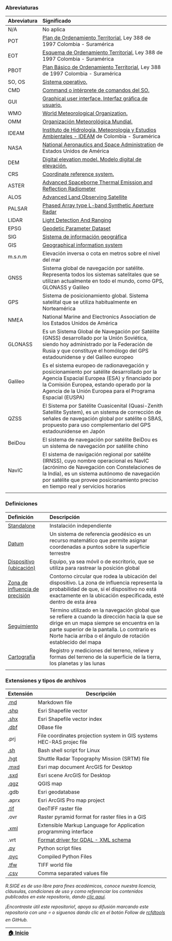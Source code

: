 ### Abreviaturas

| Abreviatura | Significado                                                                                                                                                                                                                                                                 |
|:------------|:----------------------------------------------------------------------------------------------------------------------------------------------------------------------------------------------------------------------------------------------------------------------------|
| N/A         | No aplica                                                                                                                                                                                                                                                                   |
| POT         | [Plan de Ordenamiento Territorial](http://www.secretariasenado.gov.co/senado/basedoc/ley_0388_1997.html), Ley 388 de 1997 Colombia - Suramérica                                                                                                                             |
| EOT         | [Esquema de Ordenamiento Territorial](http://www.secretariasenado.gov.co/senado/basedoc/ley_0388_1997.html), Ley 388 de 1997 Colombia - Suramérica                                                                                                                          |
| PBOT        | [Plan Básico de Ordenamiento Territorial](http://www.secretariasenado.gov.co/senado/basedoc/ley_0388_1997.html), Ley 388 de 1997 Colombia - Suramérica                                                                                                                      |
| SO, OS      | [Sistema operativo.](https://en.wikipedia.org/wiki/Operating_system)                                                                                                                                                                                                        |
| CMD         | [Command o intérprete de comandos del SO.](https://en.wikipedia.org/wiki/Cmd.exe)                                                                                                                                                                                           |
| GUI         | [Graphical user interface. Interfaz gráfica de usuario.](https://en.wikipedia.org/wiki/Graphical_user_interface)                                                                                                                                                            |
| WMO         | [World Meteorological Organization.](https://public.wmo.int/en)                                                                                                                                                                                                             |
| OMM         | [Organización Meteorológica Mundial.](https://public.wmo.int/es)                                                                                                                                                                                                            |
| IDEAM       | [Instituto de Hidrología, Meteorología y Estudios Ambientales - IDEAM](http://www.ideam.gov.co/) de Colombia - Suramérica                                                                                                                                                   |
| NASA        | [National Aeronautics and Space Administration](https://www.nasa.gov/) de Estados Unidos de América                                                                                                                                                                         |
| DEM         | [Digital elevation model. Modelo digital de elevación.](https://pro.arcgis.com/en/pro-app/2.8/tool-reference/spatial-analyst/exploring-digital-elevation-models.htm)                                                                                                        |
| CRS         | [Coordinate reference system.](https://docs.qgis.org/3.22/en/docs/gentle_gis_introduction/coordinate_reference_systems.html)                                                                                                                                                |
| ASTER       | [Advanced Spaceborne Thermal Emission and Reflection Radiometer ](https://asterweb.jpl.nasa.gov/gdem.asp)                                                                                                                                                                   |
| ALOS        | [Advanced Land Observing Satellite](https://asf.alaska.edu/data-sets/sar-data-sets/alos-palsar/)                                                                                                                                                                            |
| PALSAR      | [Phased Array type L-band Synthetic Aperture Radar ](https://asf.alaska.edu/data-sets/sar-data-sets/alos-palsar/)                                                                                                                                                           |
| LIDAR       | [Light Detection And Ranging](https://en.wikipedia.org/wiki/Lidar)                                                                                                                                                                                                          |
| EPSG        | [Geodetic Parameter Dataset](https://en.wikipedia.org/wiki/EPSG_Geodetic_Parameter_Dataset)                                                                                                                                                                                 |
| SIG         | [Sistema de información geográfica](https://www.esri.com/es-es/what-is-gis/overview)                                                                                                                                                                                        |
| GIS         | [Geographical information system](https://www.esri.com/en-us/what-is-gis/overview)                                                                                                                                                                                          |
| m.s.n.m     | Elevación inversa o cota en metros sobre el nivel del mar                                                                                                                                                                                                                   |
| GNSS        | Sistema global de navegación por satélite. Representa todos los sistemas satelitales que se utilizan actualmente en todo el mundo, como GPS, GLONASS y Galileo                                                                                                              |
| GPS         | Sistema de posicionamiento global. Sistema satelital que se utiliza habitualmente en Norteamérica                                                                                                                                                                           |
| NMEA        | National Marine and Electronics Association de los Estados Unidos de América                                                                                                                                                                                                |
| GLONASS     | Es un Sistema Global de Navegación por Satélite (GNSS) desarrollado por la Unión Soviética, siendo hoy administrado por la Federación de Rusia y que constituye el homólogo del GPS estadounidense y del Galileo europeo                                                    |
| Galileo     | Es el sistema europeo de radionavegación y posicionamiento por satélite desarrollado por la Agencia Espacial Europea (ESA) y financiado por la Comisión Europea, estando operado por la Agencia de la Unión Europea para el Programa Espacial (EUSPA)                       |
| QZSS        | El Sistema por Satélite Cuasicenital (Quasi-Zenith Satellite System), es un sistema de corrección de señales de navegación global por satélite o SBAS, propuesto para uso complementario del GPS estadounidense en Japón                                                    |
| BeiDou      | El sistema de navegación por satélite BeiDou  es un sistema de navegación por satélite chino                                                                                                                                                                                |
| NavIC       | El sistema de navigación regional por satélite (IRNSS), cuyo nombre operacional es NavIC (acrónimo de Navegación con Constelaciones de la India), es un sistema autónomo de navegación por satélite que provee posicionamiento preciso en tiempo real y servicios horarios  |
|             |                                                                                                                                                                                                                                                                             |


### Definiciones

| Definición                                                                                                                             | Descripción                                                                                                                                                                                                                                                 |
|:---------------------------------------------------------------------------------------------------------------------------------------|:------------------------------------------------------------------------------------------------------------------------------------------------------------------------------------------------------------------------------------------------------------|
| [Standalone](https://en.wikipedia.org/wiki/Standalone_software)                                                                        | Instalación independiente                                                                                                                                                                                                                                   |
| [Datum](https://en.wikipedia.org/wiki/Geodetic_datum)                                                                                  | Un sistema de referencia geodésico es un recurso matemático que permite asignar coordenadas a puntos sobre la superficie terrestre                                                                                                                          |
| [Dispositivo (ubicación)](https://pro.arcgis.com/es/pro-app/latest/help/mapping/device-location/gnss-and-location-devices.htm)         | Equipo, ya sea móvil o de escritorio, que se utiliza para rastrear la posición global                                                                                                                                                                       |
| [Zona de influencia de precisión](https://pro.arcgis.com/es/pro-app/latest/help/mapping/device-location/gnss-and-location-devices.htm) | Contorno circular que rodea la ubicación del dispositivo. La zona de influencia representa la probabilidad de que, si el dispositivo no está exactamente en la ubicación especificada, esté dentro de esta área                                             |
| [Seguimiento](https://pro.arcgis.com/es/pro-app/latest/help/mapping/device-location/gnss-and-location-devices.htm)                     | Término utilizado en la navegación global que se refiere a cuando la dirección hacia la que se dirige en un mapa siempre se encuentra en la parte superior de la pantalla. Lo contrario es Norte hacia arriba o el ángulo de rotación establecido del mapa  |
| [Cartografía](https://support.esri.com/es-es/gis-dictionary/surveying)                                                                 | Registro y mediciones del terreno, relieve y formas del terreno de la superficie de la tierra, los planetas y las lunas                                                                                                                                                                                                                                                            |
|                                                                                                                                        |                                                                                                                                                                                                                                                             |


### Extensiones y tipos de archivos

| Extensión                                   | Descripción                                                                      |
|:--------------------------------------------|----------------------------------------------------------------------------------|
| [.md](https://fileinfo.com/extension/md)    | Markdown file                                                                    |
| [.shp](https://fileinfo.com/extension/shp)  | Esri Shapefile vector                                                            |
| [.shx](https://fileinfo.com/extension/shx)  | Esri Shapefile vector index                                                      |
| [.dbf](https://fileinfo.com/extension/dbf)  | DBase file                                                                       |
| .prj                                        | File coordinates projection system in GIS systems<br>HEC-RAS projec file         |
| [.sh](https://fileinfo.com/extension/sh)    | Bash shell script for Linux                                                      |
| [.hgt](https://fileinfo.com/extension/hgt)  | Shuttle Radar Topography Mission (SRTM) file                                     |
| [.mxd](https://fileinfo.com/extension/mxd)  | Esri map document ArcGIS for Desktop                                             |
| [.sxd](https://fileinfo.com/extension/sxd)  | Esri scene ArcGIS for Desktop                                                    |
| [.qgz](https://fileinfo.com/extension/qgz)  | QGIS map                                                                         |
| .gdb                                        | Esri geodatabase                                                                 |
| .aprx                                       | Esri ArcGIS Pro map project                                                      |
| [.tif](https://fileinfo.com/extension/tif)  | GeoTIFF raster file                                                              |
| .ovr                                        | Raster pyramid format for raster files in a GIS                                  |
| [.xml](https://fileinfo.com/extension/xml)  | Extensible Markup Language for Application programming interface                 |
| .vrt                                        | [Format driver for GDAL -  XML schema](https://gdal.org/drivers/raster/vrt.html) |
| [.py](https://fileinfo.com/extension/py)    | Python script files                                                              |
| [.pyc](https://fileinfo.com/extension/pyc)  | Compiled Python Files                                                            |
| [.tfw](https://fileinfo.com/extension/tfw)  | TIFF world file                                                                  |
| [.csv](https://fileinfo.com/extension/csv)  | Comma separated values file                                                      |


_R.SIGE es de uso libre para fines académicos, conoce nuestra licencia, cláusulas, condiciones de uso y como referenciar los contenidos publicados en este repositorio, dando [clic aquí](LICENSE.md)._

_¡Encontraste útil este repositorio!, apoya su difusión marcando este repositorio con una ⭐ o síguenos dando clic en el botón Follow de [rcfdtools](https://github.com/rcfdtools) en GitHub._

| [:house: Inicio](README.md) |
|-----------------------------|
